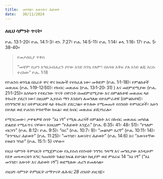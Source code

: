 ```yaml
---
title:  መንገድ፣ እውነትና ሕይወት
date:   30/11/2024
---
```


### ለዚህ ሳምንት ጥናት፡
ዮሐ. 13:1-20፤ ዮሐ. 14:1-3፤ ዳን. 7:27፤ ዮሐ. 14:5-11፤ ዮሐ. 1:14፤ ቆላ. 1:16፣ 17፤ ዮሐ. 5፡38-40።

> <p>የመታሰቢያ ጥቅስ</p>
> “መቼም ቢሆን እግዚአብሔርን ያየው አንድ ስንኳ የለም፤ በአባቱ እቅፍ ያለ አንድ ልጁ እርሱ ተረከው” ዮሐ. 1፡18


የዮሐንስ ወንጌል በአራት ዋና ዋና ክፍሎች የተከፈለ ነው፡ መቅድም (ዮሐ. 1፡1-18)፣ የምልክቶች መጽሐፍ (ዮሐ. 1፡19-12፡50)፣ የክብር መጽሐፍ (ዮሐ. 13፡1-20፡ 31) ) እና መደምደሚያው (ዮሐ. 21፡1-25)። እስካሁን የተደረገው ጥናት በዋናነት በመደምደሚያው እና በምልክቶቹ መጽሐፍ ላይ ትኩረት ያደረገ ነው፤ በዚህም ኢየሱስ ማን እንደሆነ ለመግለጽ በተአምራቶቹ (በምልክቶቹ)፣ በንግግሮቹ እና በትምህርቶቹ ላይ ትኩረት ያደርጋል። ቀጥለው የሚመጡት የሰንበት ትምህርቶች፣ አሁን በተለይ ወደ ዮሐንስ ሦስተኛው ክፍል፣ ወደ ክብር መጽሐፍ ይሸጋገራሉ።

የሚገርመው፣ ታዋቂዎቹ ሰባት “እኔ ነኝ” የሚሉ ሐረጎች በምልክት እና በክብር መጽሐፍ መካከል ድልድይ የሚፈጥሩ ናቸው። እነዚህም “የሕይወት እንጀራ” (ዮሐ. 6:35፣ 41፣ 48፣ 51)፣ “የዓለም ብርሃን” (ዮሐ. 8:12፣ ዮሐ. 9:5)፣ “በሩ” (ዮሐ. 10:7፣ 9)፣ “መልካም እረኛ” (ዮሐ. 10:11፣ 14)፣ “ትንሣኤና ሕይወት” (ዮሐ. 11:25)፣ “መንገድ፣ እውነትና ሕይወት” (ዮሐ. 14:6) እና “እውነተኛው የወይን ግንድ” (ዮሐ. 15:1፣ 5) ናቸው።

የዚህ ሳምንት ትምህርት የሚጀምረው የኢየሱስ የስንብት ንግግሩ ዓላማ እና መግቢያው እንዲሁም የደቀ መዛሙርቱን እግር ካጠበበት ጉልህ ክፍል ይሆናል። ከዚያም ወደ ምዕራፍ 14 “እኔ ነኝ” (“እኔ መንገድ፣ እውነት እና ሕይወት ነኝ”) ወደሚለው ሐረግ ይመለሳል። 

_የዚህን ሳምንት ትምህርት በማጥናት ለሕዳር 28 ሰንበት ይዘጋጁ።_